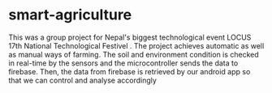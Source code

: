 # smart-agriculture
This was a group project for Nepal's biggest technological event LOCUS 17th National Technological Festivel . The project achieves automatic as well as manual ways of farming. The soil and environment condition is checked in real-time by the sensors and the microcontroller sends the data to firebase. Then, the data from firebase is retrieved by our android app  so that we can control and analyse accordingly
